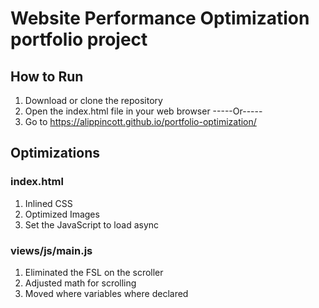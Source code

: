 # Website Performance Optimization portfolio project

## How to Run

1. Download or clone the repository
2. Open the index.html file in your web browser
 -----Or-----
1. Go to https://alippincott.github.io/portfolio-optimization/


## Optimizations
 
### index.html

1. Inlined CSS
2. Optimized Images
3. Set the JavaScript to load async

### views/js/main.js

1. Eliminated the FSL on the scroller
2. Adjusted math for scrolling
3. Moved where variables where declared